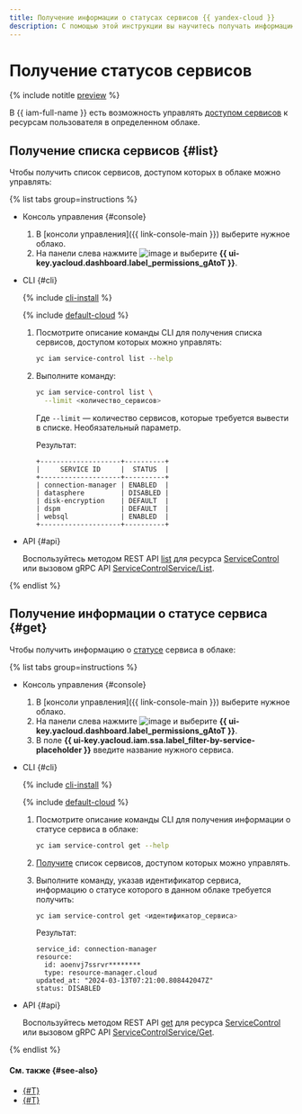 ```yaml
---
title: Получение информации о статусах сервисов {{ yandex-cloud }}
description: С помощью этой инструкции вы научитесь получать информацию о статусах сервисов в облаке {{ yandex-cloud }}.
---
```


# Получение статусов сервисов



{% include notitle [preview](../../../_includes/note-preview.md) %}


В {{ iam-full-name }} есть возможность управлять [доступом сервисов](../../concepts/service-control.md) к ресурсам пользователя в определенном облаке.

## Получение списка сервисов {#list}

Чтобы получить список сервисов, доступом которых в облаке можно управлять:

{% list tabs group=instructions %}

- Консоль управления {#console}

  1. В [консоли управления]({{ link-console-main }}) выберите нужное облако.
  1. На панели слева нажмите ![image](../../../_assets/console-icons/ellipsis.svg) и выберите **{{ ui-key.yacloud.dashboard.label_permissions_gAtoT }}**.

- CLI {#cli}

  {% include [cli-install](../../../_includes/cli-install.md) %}

  {% include [default-cloud](../../../_includes/default-cloud.md) %}

  1. Посмотрите описание команды CLI для получения списка сервисов, доступом которых можно управлять:

      ```bash
      yc iam service-control list --help
      ``` 

  1. Выполните команду:

      ```bash
      yc iam service-control list \
        --limit <количество_сервисов>
      ```

      Где `--limit` — количество сервисов, которые требуется вывести в списке. Необязательный параметр.

      Результат:

      ```text
      +--------------------+----------+
      |     SERVICE ID     |  STATUS  |
      +--------------------+----------+
      | connection-manager | ENABLED  |
      | datasphere         | DISABLED |
      | disk-encryption    | DEFAULT  |
      | dspm               | DEFAULT  |
      | websql             | ENABLED  |
      +--------------------+----------+
      ```

- API {#api}

  Воспользуйтесь методом REST API [list](../../api-ref/ServiceControl/list.md) для ресурса [ServiceControl](../../api-ref/ServiceControl/index.md) или вызовом gRPC API [ServiceControlService/List](../../api-ref/grpc/ServiceControl/list.md).

{% endlist %}

## Получение информации о статусе сервиса {#get}

Чтобы получить информацию о [статусе](../../concepts/service-control.md#access-status) сервиса в облаке:

{% list tabs group=instructions %}

- Консоль управления {#console}

  1. В [консоли управления]({{ link-console-main }}) выберите нужное облако.
  1. На панели слева нажмите ![image](../../../_assets/console-icons/ellipsis.svg) и выберите **{{ ui-key.yacloud.dashboard.label_permissions_gAtoT }}**.
  1. В поле **{{ ui-key.yacloud.iam.ssa.label_filter-by-service-placeholder }}** введите название нужного сервиса.

- CLI {#cli}

  {% include [cli-install](../../../_includes/cli-install.md) %}

  {% include [default-cloud](../../../_includes/default-cloud.md) %}

  1. Посмотрите описание команды CLI для получения информации о статусе сервиса в облаке:

      ```bash
      yc iam service-control get --help
      ``` 

  1. [Получите](#list) список сервисов, доступом которых можно управлять.

  1. Выполните команду, указав идентификатор сервиса, информацию о статусе которого в данном облаке требуется получить:

      ```bash
      yc iam service-control get <идентификатор_сервиса>
      ```

      Результат:

      ```text
      service_id: connection-manager
      resource:
        id: aoenvj7ssrvr********
        type: resource-manager.cloud
      updated_at: "2024-03-13T07:21:00.808442047Z"
      status: DISABLED
      ```

- API {#api}

  Воспользуйтесь методом REST API [get](../../api-ref/ServiceControl/get.md) для ресурса [ServiceControl](../../api-ref/ServiceControl/index.md) или вызовом gRPC API [ServiceControlService/Get](../../api-ref/grpc/ServiceControl/get.md).

{% endlist %}

#### См. также {#see-also}

* [{#T}](./enable-disable.md)
* [{#T}](../../concepts/service-control.md)